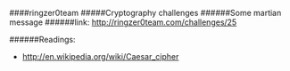 ####ringzer0team
#####Cryptography challenges
######Some martian message
######link: http://ringzer0team.com/challenges/25


######Readings:
* http://en.wikipedia.org/wiki/Caesar_cipher
